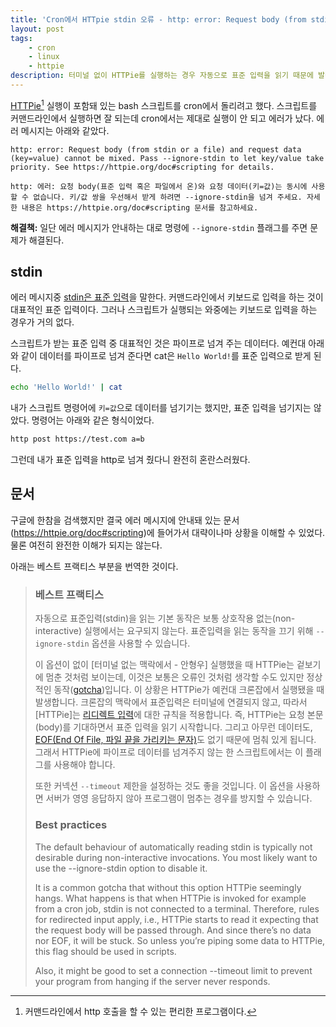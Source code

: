 ```yaml
---
title: 'Cron에서 HTTpie stdin 오류 - http: error: Request body (from stdin or a file) and request data (key=value) cannot be mixed.'
layout: post
tags: 
    - cron
    - linux
    - httpie
description: 터미널 없이 HTTPie를 실행하는 경우 자동으로 표준 입력을 읽기 때문에 발생하는 에러. --ignore-stdin 플래그를 주면 해결된다.
---
```


[HTTPie][httpie][^fn1] 실행이 포함돼 있는 bash 스크립트를 cron에서 돌리려고 했다. 스크립트를 커맨드라인에서 실행하면 잘 되는데 cron에서는 제대로 실행이 안 되고 에러가 났다. 에러 메시지는 아래와 같았다.

[^fn1]: 커맨드라인에서 http 호출을 할 수 있는 편리한 프로그램이다.

```
http: error: Request body (from stdin or a file) and request data (key=value) cannot be mixed. Pass --ignore-stdin to let key/value take priority. See https://httpie.org/doc#scripting for details.

http: 에러: 요청 body(표준 입력 혹은 파일에서 온)와 요청 데이터(키=값)는 동시에 사용할 수 없습니다. 키/값 쌍을 우선해서 받게 하려면 --ignore-stdin을 넘겨 주세요. 자세한 내용은 https://httpie.org/doc#scripting 문서를 참고하세요.
```

**해결책:** 일단 에러 메시지가 안내하는 대로 명령에 `--ignore-stdin` 플래그를 주면 문제가 해결된다.

## stdin

에러 메시지중 [stdin은 표준 입력][stdin]을 말한다. 커맨드라인에서 키보드로 입력을 하는 것이 대표적인 표준 입력이다. 그러나 스크립트가 실행되는 와중에는 키보드로 입력을 하는 경우가 거의 없다. 

스크립트가 받는 표준 입력 중 대표적인 것은 파이프로 넘겨 주는 데이터다. 예컨대 아래와 같이 데이터를 파이프로 넘겨 준다면 cat은 `Hello World!`를 표준 입력으로 받게 된다.

``` bash
echo 'Hello World!' | cat
```

내가 스크립트 명령어에 `키=값`으로 데이터를 넘기기는 했지만, 표준 입력을 넘기지는 않았다. 명령어는 아래와 같은 형식이었다.

``` bash
http post https://test.com a=b
```

그런데 내가 표준 입력을 http로 넘겨 줬다니 완전히 혼란스러웠다. 


## 문서

구글에 한참을 검색했지만 결국 에러 메시지에 안내돼 있는 문서(<https://httpie.org/doc#scripting>)에 들어가서 대략이나마 상황을 이해할 수 있었다. 물론 여전히 완전한 이해가 되지는 않는다. 

아래는 베스트 프랙티스 부분을 번역한 것이다.

> ### 베스트 프랙티스
> 
> 자동으로 표준입력(stdin)을 읽는 기본 동작은 보통 상호작용 없는(non-interactive) 실행에서는 요구되지 않는다. 표준입력을 읽는 동작을 끄기 위해 `--ignore-stdin` 옵션을 사용할 수 있습니다.
> 
> 이 옵션이 없이 [터미널 없는 맥락에서 - 안형우] 실행했을 때 HTTPie는 겉보기에 멈춘 것처럼 보이는데, 이것은 보통은 오류인 것처럼 생각할 수도 있지만 정상적인 동작([gotcha][1])입니다. 이 상황은 HTTPie가 예컨대 크론잡에서 실행됐을 때 발생합니다. 크론잡의 맥락에서 표준입력은 터미널에 연결되지 않고, 따라서 \[HTTPie]는 [리디렉트 입력][2]에 대한 규칙을 적용합니다. 즉, HTTPie는 요청 본문(body)를 기대하면서 표준 입력을 읽기 시작합니다. 그리고 아무런 데이터도, [EOF(End Of File, 파일 끝을 가리키는 문자)][eof]도 없기 때문에 멈춰 있게 됩니다. 그래서 HTTPie에 파이프로 데이터를 넘겨주지 않는 한 스크립트에서는 이 플래그를 사용해야 합니다. 
> 
> 또한 커넥션 `--timeout` 제한을 설정하는 것도 좋을 것입니다. 이 옵션을 사용하면 서버가 영영 응답하지 않아 프로그램이 멈추는 경우를 방지할 수 있습니다.
> 
> ### Best practices
> 
> The default behaviour of automatically reading stdin is typically not desirable during non-interactive invocations. You most likely want to use the --ignore-stdin option to disable it.
> 
> It is a common gotcha that without this option HTTPie seemingly hangs. What happens is that when HTTPie is invoked for example from a cron job, stdin is not connected to a terminal. Therefore, rules for redirected input apply, i.e., HTTPie starts to read it expecting that the request body will be passed through. And since there’s no data nor EOF, it will be stuck. So unless you’re piping some data to HTTPie, this flag should be used in scripts.
> 
> Also, it might be good to set a connection --timeout limit to prevent your program from hanging if the server never responds.

[httpie]: https://httpie.io/
[stdin]: https://ko.wikipedia.org/wiki/%ED%91%9C%EC%A4%80_%EC%8A%A4%ED%8A%B8%EB%A6%BC#%ED%91%9C%EC%A4%80_%EC%9E%85%EB%A0%A5_(stdin)
[1]: https://en.wikipedia.org/wiki/Gotcha_(programming)
[2]: https://httpie.io/docs#redirected-input
[eof]: https://ko.wikipedia.org/wiki/%ED%8C%8C%EC%9D%BC_%EB%81%9D